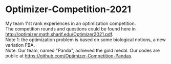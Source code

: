 # Optimizer-Competition-2021
My team 1'st rank experiences in an optimization competition.  
The competition rounds and questions could be found here in http://optimizer.math.sharif.edu/Optimizer2021.pdf.  
Note 1: the optimization problem is based on some biological notions, a new variation FBA.    
Note: Our team, named "Panda", achieved the gold medal. Our codes are public at https://github.com/Optimizer-Competition-Pandas.  
